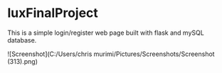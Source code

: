 # luxFinalProject
This is  a simple login/register web page built with flask and mySQL database.

![Screenshot](C:/Users/chris murimi/Pictures/Screenshots/Screenshot (313).png)
